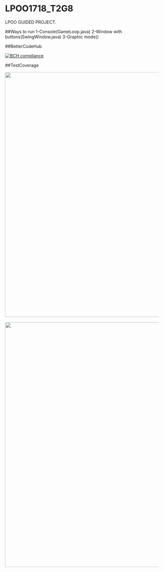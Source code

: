 # LPOO1718_T2G8
LPOO GUIDED PROJECT.



##Ways to run
1-Console(GameLoop.java)
2-Window with buttons(SwingWindow.java)
3-Graphic mode()



##BetterCodeHub

[![BCH compliance](https://bettercodehub.com/edge/badge/BCH-FEUP-OOPLab/LPOO1617_T1G8?branch=master&token=2e926ecef19920b1e29fe1c04df750d72ed8e030)](https://bettercodehub.com/)

##TestCoverage

<img src="https://github.com/wortz/LPOO1718_T2G8/tree/master/Dungeon%20Keep/Test_Coverage/Mutation.png" Width=800><br><br>
<img src="https://github.com/wortz/LPOO1718_T2G8/tree/master/Dungeon%20Keep/Test_Coverage/Coverage.png" Width=800><br><br>


